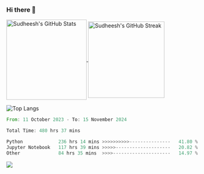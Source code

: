 ### Hi there 👋

<!--
**skethirajan/skethirajan** is a ✨ _special_ ✨ repository because its `README.md` (this file) appears on your GitHub profile.

Here are some ideas to get you started:

- 🔭 I’m currently working on ...
- 🌱 I’m currently learning ...
- 👯 I’m looking to collaborate on ...
- 🤔 I’m looking for help with ...
- 💬 Ask me about ...
- 📫 How to reach me: ...
- 😄 Pronouns: ...
- ⚡ Fun fact: ...
-->

<a href="https://github.com/anuraghazra/github-readme-stats">
  <img height=210 align="center" src="https://github-readme-stats.vercel.app/api?username=skethirajan&show_icons=true&theme=transparent&bg_color=00000000&hide_border=true&custom_title=Sudheesh's+GitHub+Stats" alt="Sudheesh's GitHub Stats" />
</a>
<a href="https://git.io/streak-stats">
  <img height=200 align="center" src="https://github-readme-streak-stats-jade.vercel.app?user=skethirajan&mode=weekly&theme=transparent&bg_color=00000000&hide_border=true&hide_title=true&card_width=300" alt="Sudheesh's GitHub Streak" />
</a>

![Top Langs](https://github-readme-stats.vercel.app/api/top-langs/?username=skethirajan&theme=transparent&bg_color=00000000&hide_border=true&hide_progress=true)

<!--START_SECTION:waka-->

```rust
From: 11 October 2023 - To: 15 November 2024

Total Time: 480 hrs 37 mins

Python             236 hrs 14 mins >>>>>>>>>>---------------   41.80 %
Jupyter Notebook   117 hrs 39 mins >>>>>--------------------   20.82 %
Other              84 hrs 35 mins  >>>>---------------------   14.97 %
```

<!--END_SECTION:waka-->

![](https://komarev.com/ghpvc/?username=skethirajan&label=PROFILE+VIEWS)
